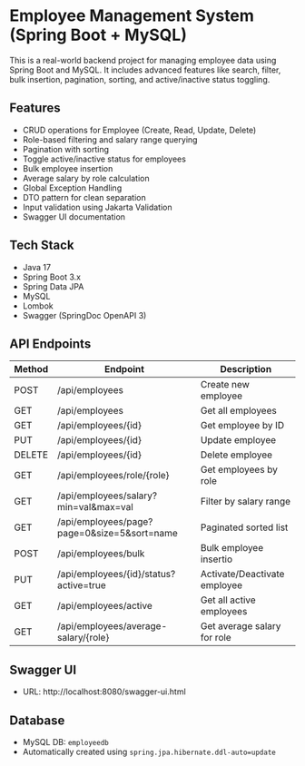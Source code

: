 # Employee Management System (Spring Boot + MySQL)

This is a real-world backend project for managing employee data using Spring Boot and MySQL. 
It includes advanced features like search, filter, bulk insertion, pagination, sorting, and active/inactive status toggling.

## Features
- CRUD operations for Employee (Create, Read, Update, Delete)
- Role-based filtering and salary range querying
- Pagination with sorting
- Toggle active/inactive status for employees
- Bulk employee insertion
- Average salary by role calculation
- Global Exception Handling
- DTO pattern for clean separation
- Input validation using Jakarta Validation
- Swagger UI documentation

## Tech Stack
- Java 17
- Spring Boot 3.x
- Spring Data JPA
- MySQL
- Lombok
- Swagger (SpringDoc OpenAPI 3)

## API Endpoints

| Method | Endpoint                                    | Description                   |
|--------|---------------------------------------------|-------------------------------|
| POST   | /api/employees                              | Create new employee           |
| GET    | /api/employees                              | Get all employees             |
| GET    | /api/employees/{id}                         | Get employee by ID            |
| PUT    | /api/employees/{id}                         | Update employee               |
| DELETE | /api/employees/{id}                         | Delete employee               |
| GET    | /api/employees/role/{role}                  | Get employees by role         |
| GET    | /api/employees/salary?min=val&max=val       | Filter by salary range        |
| GET    | /api/employees/page?page=0&size=5&sort=name | Paginated sorted list         |
| POST   | /api/employees/bulk                         | Bulk employee insertio        |
| PUT    | /api/employees/{id}/status?active=true      | Activate/Deactivate employee  |
| GET    | /api/employees/active                       | Get all active employees      |
| GET    | /api/employees/average-salary/{role}        | Get average salary for role   |

## Swagger UI
- URL: http://localhost:8080/swagger-ui.html

## Database
- MySQL DB: `employeedb`
- Automatically created using `spring.jpa.hibernate.ddl-auto=update`

